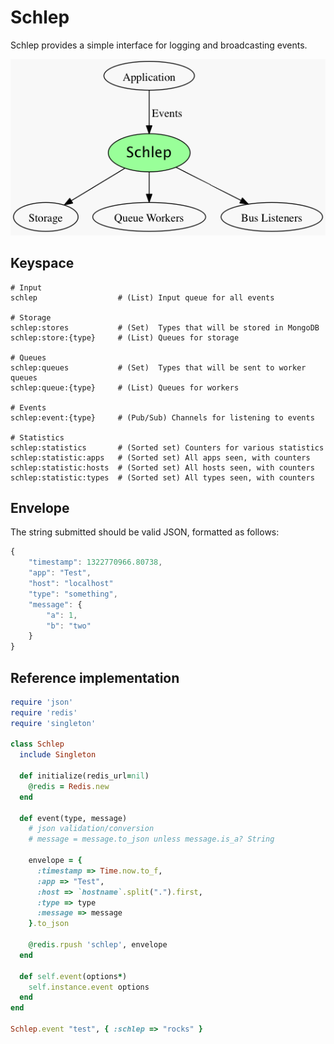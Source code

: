# Schlep

Schlep provides a simple interface for logging and broadcasting events.

![Schlep](https://github.com/Movitas/schlep/raw/master/Readme.png)

## Keyspace

```
# Input
schlep                  # (List) Input queue for all events

# Storage
schlep:stores           # (Set)  Types that will be stored in MongoDB
schlep:store:{type}     # (List) Queues for storage

# Queues
schlep:queues           # (Set)  Types that will be sent to worker queues
schlep:queue:{type}     # (List) Queues for workers

# Events
schlep:event:{type}     # (Pub/Sub) Channels for listening to events

# Statistics
schlep:statistics       # (Sorted set) Counters for various statistics
schlep:statistic:apps   # (Sorted set) All apps seen, with counters
schlep:statistic:hosts  # (Sorted set) All hosts seen, with counters
schlep:statistic:types  # (Sorted set) All types seen, with counters
```

## Envelope

The string submitted should be valid JSON, formatted as follows:

```js
{
    "timestamp": 1322770966.80738,
    "app": "Test",
    "host": "localhost"
    "type": "something",
    "message": {
        "a": 1,
        "b": "two"
    }
}
```

## Reference implementation

```rb
require 'json'
require 'redis'
require 'singleton'

class Schlep
  include Singleton
  
  def initialize(redis_url=nil)
    @redis = Redis.new
  end

  def event(type, message)
    # json validation/conversion
    # message = message.to_json unless message.is_a? String

    envelope = {
      :timestamp => Time.now.to_f,
      :app => "Test",
      :host => `hostname`.split(".").first,
      :type => type
      :message => message
    }.to_json

    @redis.rpush 'schlep', envelope
  end
  
  def self.event(options*)
    self.instance.event options
  end
end

Schlep.event "test", { :schlep => "rocks" }
```


